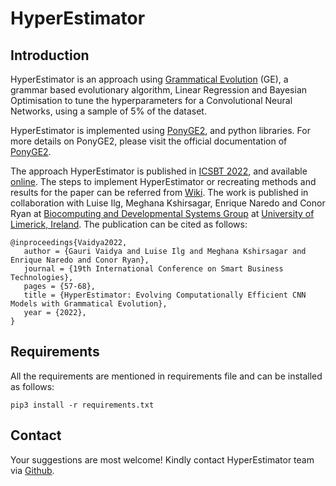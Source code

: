 # HyperEstimator

## Introduction
HyperEstimator is an approach using [Grammatical Evolution](https://en.wikipedia.org/wiki/Grammatical_evolution) (GE), a grammar based evolutionary algorithm, Linear Regression and Bayesian Optimisation to tune the hyperparameters for a Convolutional Neural Networks, using a sample of 5% of the dataset. 

HyperEstimator is implemented using [PonyGE2](https://github.com/PonyGE/PonyGE2), and python libraries. For more details on PonyGE2, please visit the official documentation of [PonyGE2](https://github.com/PonyGE/PonyGE2).

The approach HyperEstimator is published in [ICSBT 2022](https://icsbt.scitevents.org/), and available [online](https://www.researchgate.net/publication/362055158_HyperEstimator_Evolving_Computationally_Efficient_CNN_Models_with_Grammatical_Evolution). The steps to implement HyperEstimator or recreating methods and results for the paper can be referred from [Wiki](https://github.com/gauriivaidya/HyperEstimator/wiki). The work is published in collaboration with Luise Ilg, Meghana Kshirsagar, Enrique Naredo and Conor Ryan at [Biocomputing and Developmental Systems Group](www.bds.ul.ie) at [University of Limerick, Ireland](www.ul.ie). The publication can be cited as follows:

```
@inproceedings{Vaidya2022,
   author = {Gauri Vaidya and Luise Ilg and Meghana Kshirsagar and Enrique Naredo and Conor Ryan},
   journal = {19th International Conference on Smart Business Technologies},
   pages = {57-68},
   title = {HyperEstimator: Evolving Computationally Efficient CNN Models with Grammatical Evolution},
   year = {2022},
}
```


## Requirements
All the requirements are mentioned in requirements file and can be installed as follows:
```
pip3 install -r requirements.txt
```
## Contact
Your suggestions are most welcome! 
Kindly contact HyperEstimator team via [Github](https://github.com/gauriivaidya/HyperEstimator/issues).
